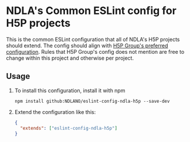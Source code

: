 # NDLA's Common ESLint config for H5P projects

This is the common ESLint configuration that all of NDLA's H5P projects should extend.
The config should align with [H5P Group's preferred configuration](https://github.com/h5p/h5p-boilerplate/blob/master/.eslintrc.json).
Rules that H5P Group's config does not mention are free to change within this project and otherwise per project.

## Usage

1. To install this configuration, install it with npm

   ```console
   npm install github:NDLANO/eslint-config-ndla-h5p --save-dev
   ```

1. Extend the configuration like this:

   ```json
   {
     "extends": ["eslint-config-ndla-h5p"]
   }
   ```
